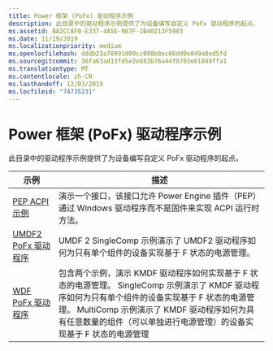 ```yaml
---
title: Power 框架 (PoFx) 驱动程序示例
description: 此目录中的驱动程序示例提供了为设备编写自定义 PoFx 驱动程序的起点。
ms.assetid: BA2CC8F0-E337-4A5E-987F-1B40213F5983
ms.date: 11/19/2019
ms.localizationpriority: medium
ms.openlocfilehash: dddb23a78991d09cc098b8ec66dd0e049a8ed5fd
ms.sourcegitcommit: 30fa63ad13fd5e2e883b76a44f0703e01049ffa1
ms.translationtype: MT
ms.contentlocale: zh-CN
ms.lasthandoff: 12/03/2019
ms.locfileid: "74735231"
---
```

# <a name="power-framework-pofx-driver-samples"></a>Power 框架 (PoFx) 驱动程序示例

此目录中的驱动程序示例提供了为设备编写自定义 PoFx 驱动程序的起点。

| 示例 | 描述 |
| --- | --- |
| [PEP ACPI 示例](https://docs.microsoft.com/samples/microsoft/windows-driver-samples/pep-acpi-sample) | 演示一个接口，该接口允许 Power Engine 插件（PEP）通过 Windows 驱动程序而不是固件来实现 ACPI 运行时方法。 |
| [UMDF2 PoFx 驱动程序](https://docs.microsoft.com/samples/microsoft/windows-driver-samples/power-framework-pofx-sample-umdf-version-2) | UMDF 2 SingleComp 示例演示了 UMDF2 驱动程序如何为只有单个组件的设备实现基于 F 状态的电源管理。 |
| [WDF PoFx 驱动程序](https://docs.microsoft.com/samples/microsoft/windows-driver-samples/kmdf-power-framework-pofx-sample) | 包含两个示例，演示 KMDF 驱动程序如何实现基于 F 状态的电源管理。 SingleComp 示例演示了 KMDF 驱动程序如何为只有单个组件的设备实现基于 F 状态的电源管理。 MultiComp 示例演示了 KMDF 驱动程序如何为具有任意数量的组件（可以单独进行电源管理）的设备实现基于 F 状态的电源管理 |
